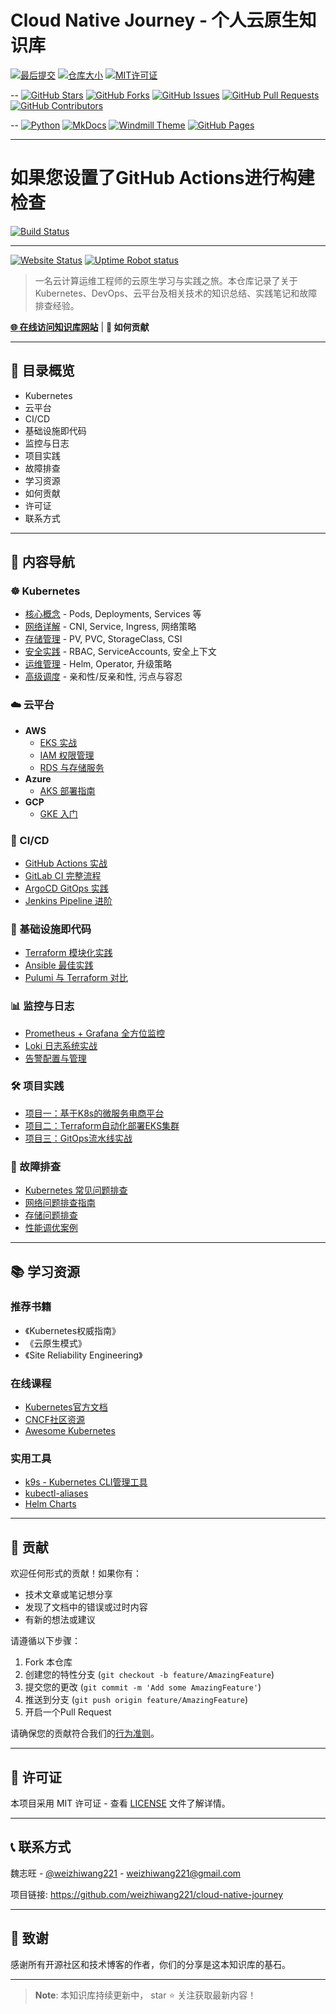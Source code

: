 # Cloud Native Journey - 个人云原生知识库

[![最后提交](https://img.shields.io/github/last-commit/weizhiwang221/cloud-native-journey?style=flat-square)](https://github.com/weizhiwang221/cloud-native-journey/commits/main)
[![仓库大小](https://img.shields.io/github/repo-size/weizhiwang221/cloud-native-journey?style=flat-square)](https://github.com/weizhiwang221/cloud-native-journey)
[![MIT许可证](https://img.shields.io/github/license/weizhiwang221/cloud-native-journey?style=flat-square)](https://github.com/weizhiwang221/cloud-native-journey/blob/main/LICENSE)

--
[![GitHub Stars](https://img.shields.io/github/stars/weizhiwang221/cloud-native-journey?style=flat-square&logo=github)](https://github.com/weizhiwang221/cloud-native-journey/stargazers)
[![GitHub Forks](https://img.shields.io/github/forks/weizhiwang221/cloud-native-journey?style=flat-square&logo=github)](https://github.com/weizhiwang221/cloud-native-journey/network/members)
[![GitHub Issues](https://img.shields.io/github/issues/weizhiwang221/cloud-native-journey?style=flat-square)](https://github.com/weizhiwang221/cloud-native-journey/issues)
[![GitHub Pull Requests](https://img.shields.io/github/issues-pr/weizhiwang221/cloud-native-journey?style=flat-square)](https://github.com/weizhiwang221/cloud-native-journey/pulls)
[![GitHub Contributors](https://img.shields.io/github/contributors/weizhiwang221/cloud-native-journey?style=flat-square)](https://github.com/weizhiwang221/cloud-native-journey/graphs/contributors)

--
[![Python](https://img.shields.io/badge/Python-3.8%2B-blue?style=flat-square&logo=python)](https://www.python.org/)
[![MkDocs](https://img.shields.io/badge/MkDocs-Latest-orange?style=flat-square&logo=markdown)](https://www.mkdocs.org/)
[![Windmill Theme](https://img.shields.io/badge/Theme-Windmill-green?style=flat-square)](https://github.com/gristlabs/mkdocs-windmill)
[![GitHub Pages](https://img.shields.io/badge/Deployed%20on-GitHub%20Pages-blue?style=flat-square&logo=githubpages)](https://pages.github.com/)

---
# 如果您设置了GitHub Actions进行构建检查
[![Build Status](https://img.shields.io/github/actions/workflow/status/weizhiwang221/cloud-native-journey/build.yml?style=flat-square&logo=githubactions)](https://github.com/weizhiwang221/cloud-native-journey/actions)

---
[![Website Status](https://img.shields.io/website?down_message=offline&style=flat-square&up_message=online&url=https%3A%2F%2Fweizhiwang221.github.io%2Fcloud-native-journey%2F)](https://weizhiwang221.github.io/cloud-native-journey/)
[![Uptime Robot status](https://img.shields.io/uptimerobot/status/m789123456?style=flat-square)](https://stats.uptimerobot.com/)




> 一名云计算运维工程师的云原生学习与实践之旅。本仓库记录了关于 Kubernetes、DevOps、云平台及相关技术的知识总结、实践笔记和故障排查经验。

**[🌐 在线访问知识库网站](https://weizhiwang221.github.io/cloud-native-journey/)** | **📖 如何贡献**

------

## 📖 目录概览

<!-- TOC -->

- Kubernetes
- 云平台
- CI/CD
- 基础设施即代码
- 监控与日志
- 项目实践
- 故障排查
- 学习资源
- 如何贡献
- 许可证
- 联系方式

<!-- TOC -->

------

## 🚀 内容导航

### ☸️ Kubernetes

- [核心概念](https://01-kubernetes/01-核心概念.md) - Pods, Deployments, Services 等
- [网络详解](https://01-kubernetes/02-网络.md) - CNI, Service, Ingress, 网络策略
- [存储管理](https://01-kubernetes/03-存储.md) - PV, PVC, StorageClass, CSI
- [安全实践](https://01-kubernetes/04-安全.md) - RBAC, ServiceAccounts, 安全上下文
- [运维管理](https://01-kubernetes/05-运维.md) - Helm, Operator, 升级策略
- [高级调度](https://01-kubernetes/06-调度.md) - 亲和性/反亲和性, 污点与容忍

### ☁️ 云平台

- **AWS**
  - [EKS 实战](https://02-cloud-providers/AWS/01-EKS-实战.md)
  - [IAM 权限管理](https://02-cloud-providers/AWS/02-IAM-权限管理.md)
  - [RDS 与存储服务](https://02-cloud-providers/AWS/03-RDS与存储.md)
- **Azure**
  - [AKS 部署指南](https://02-cloud-providers/Azure/01-AKS-部署指南.md)
- **GCP**
  - [GKE 入门](https://02-cloud-providers/GCP/01-GKE-入门.md)

### 🔁 CI/CD

- [GitHub Actions 实战](https://03-ci-cd/01-GitHub-Actions-实战.md)
- [GitLab CI 完整流程](https://03-ci-cd/02-GitLab-CI-完整流程.md)
- [ArgoCD GitOps 实践](https://03-ci-cd/03-ArgoCD-GitOps-实践.md)
- [Jenkins Pipeline 进阶](https://03-ci-cd/04-Jenkins-Pipeline-进阶.md)

### 📜 基础设施即代码

- [Terraform 模块化实践](https://04-infrastructure-as-code/01-Terraform-模块化实践.md)
- [Ansible 最佳实践](https://04-infrastructure-as-code/02-Ansible-最佳实践.md)
- [Pulumi 与 Terraform 对比](https://04-infrastructure-as-code/03-PulumivsTerraform.md)

### 📊 监控与日志

- [Prometheus + Grafana 全方位监控](https://05-monitoring-logging/01-Prometheus-Grafana-全方位监控.md)
- [Loki 日志系统实战](https://05-monitoring-logging/02-Loki-日志系统实战.md)
- [告警配置与管理](https://05-monitoring-logging/03-告警配置与管理.md)

### 🛠️ 项目实践

- [项目一：基于K8s的微服务电商平台](https://06-projects/01-基于K8s的微服务电商平台.md)
- [项目二：Terraform自动化部署EKS集群](https://06-projects/02-Terraform自动化部署EKS集群.md)
- [项目三：GitOps流水线实战](https://06-projects/03-GitOps流水线实战.md)

### 🔧 故障排查

- [Kubernetes 常见问题排查](https://07-problem-solving/01-Kubernetes-常见问题排查.md)
- [网络问题排查指南](https://07-problem-solving/02-网络问题排查指南.md)
- [存储问题排查](https://07-problem-solving/03-存储问题排查.md)
- [性能调优案例](https://07-problem-solving/04-性能调优案例.md)

------

## 📚 学习资源

### 推荐书籍

- 《Kubernetes权威指南》
- 《云原生模式》
- 《Site Reliability Engineering》

### 在线课程

- [Kubernetes官方文档](https://kubernetes.io/docs/)
- [CNCF社区资源](https://www.cncf.io/)
- [Awesome Kubernetes](https://github.com/ramitsurana/awesome-kubernetes)

### 实用工具

- [k9s - Kubernetes CLI管理工具](https://github.com/derailed/k9s)
- [kubectl-aliases](https://github.com/ahmetb/kubectl-aliases)
- [Helm Charts](https://github.com/helm/charts)

------

## 🤝 贡献

欢迎任何形式的贡献！如果你有：

- 技术文章或笔记想分享
- 发现了文档中的错误或过时内容
- 有新的想法或建议

请遵循以下步骤：

1. Fork 本仓库
2. 创建您的特性分支 (`git checkout -b feature/AmazingFeature`)
3. 提交您的更改 (`git commit -m 'Add some AmazingFeature'`)
4. 推送到分支 (`git push origin feature/AmazingFeature`)
5. 开启一个Pull Request

请确保您的贡献符合我们的[行为准则](https://code_of_conduct.md/)。

------

## 📄 许可证

本项目采用 MIT 许可证 - 查看 [LICENSE](https://license/) 文件了解详情。

------

## 📞 联系方式

魏志旺 - [@weizhiwang221](https://github.com/weizhiwang221) - [weizhiwang221@gmail.com](https://mailto:weizhiwang221@gmail.com/)

项目链接: https://github.com/weizhiwang221/cloud-native-journey

------

## 🙏 致谢

感谢所有开源社区和技术博客的作者，你们的分享是这本知识库的基石。

------

> **Note**: 本知识库持续更新中， star ⭐ 关注获取最新内容！
